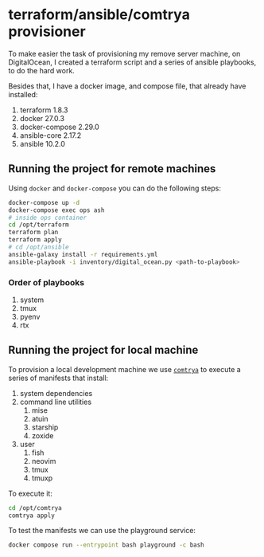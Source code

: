 # terraform/ansible/comtrya provisioner

To make easier the task of provisioning my remove server machine, on
DigitalOcean, I created a terraform script and a series of ansible playbooks, to
do the hard work.

Besides that, I have a docker image, and compose file, that already have
installed:

1. terraform 1.8.3
2. docker 27.0.3
3. docker-compose 2.29.0
4. ansible-core 2.17.2
5. ansible 10.2.0

## Running the project for remote machines

Using `docker` and `docker-compose` you can do the following steps:

```bash
docker-compose up -d
docker-compose exec ops ash
# inside ops container
cd /opt/terraform
terraform plan
terraform apply
# cd /opt/ansible
ansible-galaxy install -r requirements.yml
ansible-playbook -i inventory/digital_ocean.py <path-to-playbook>
```

### Order of playbooks

1. system
2. tmux
3. pyenv
4. rtx

## Running the project for local machine

To provision a local development machine we use [`comtrya`][0] to execute a
series of manifests that install:

1. system dependencies
2. command line utilities
   1. mise
   2. atuin
   3. starship
   4. zoxide
3. user
   1. fish
   2. neovim
   3. tmux
   4. tmuxp

To execute it:

```bash
cd /opt/comtrya
comtrya apply
```

To test the manifests we can use the playground service:

```bash
docker compose run --entrypoint bash playground -c bash
```

[0]: https://www.comtrya.dev/
